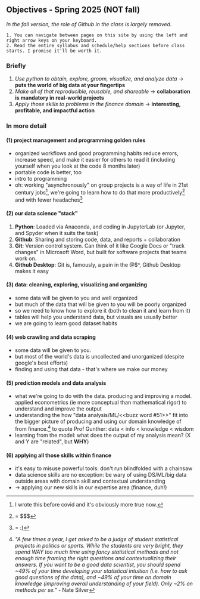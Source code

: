 ## Objectives - Spring 2025 (NOT fall)

_In the fall version, the role of Github in the class is largely removed._

```{tip}
1. You can navigate between pages on this site by using the left and right arrow keys on your keyboard.
2. Read the entire syllabus and schedule/help sections before class starts. I promise it'll be worth it. 
```

### Briefly 
1.    _Use python to obtain, explore, groom, visualize, and analyze data_ &rightarrow;  **puts the world of big data at your fingertips**
2.    _Make all of that reproducible, reusable, and shareable_ &rightarrow; **collaboration is mandatory in real-world projects**
3.    _Apply those skills to problems in the finance domain_ &rightarrow; **interesting, profitable, and impactful action**

### In more detail 

#### (1) project management and programming golden rules 

- organized workflows and good programming habits reduce errors, increase speed, and make it easier for others to read it (including yourself when you look at the code 8 months later)
- portable code is better, too 	 
- intro to programming	
- oh: working "asynchronously" on group projects is a way of life in 21st century jobs[^async21], we're going to learn how to do that more productively[^produc] and with fewer headaches[^headache]

[^async21]: I wrote this before covid and it's obviously more true now.
[^produc]: = \$\$\$
[^headache]: = :) 

#### (2) our data science "stack" 

1. **Python**: Loaded via Anaconda, and coding in JupyterLab (or Jupyter, and Spyder when it suits the task)
2. **Github**: Sharing and storing code, data, and reports + collaboration
3. **Git**: Version control system. Can think of it like Google Docs or "track changes" in Microsoft Word, but built for software projects that teams work on.  
4. **Github Desktop**: Git is, famously, a pain in the @$^, Github Desktop makes it easy

#### (3) data: cleaning, exploring, visualizing and organizing 

- some data will be given to you and well organized
- but much of the data that will be given to you will be poorly organized
- so we need to know how to explore it (both to clean it and learn from it)
- tables will help you understand data, but visuals are usually better
- we are going to learn good dataset habits
 
#### (4) web crawling and data scraping 

- some data will be given to you.
- but most of the world's data is uncollected and unorganized (despite google's best efforts)
- finding and using that data - that's where we make our money	

#### (5) prediction models and data analysis 

- what we're going to do with the data. producing and improving a model. applied econometrics (ie more conceptual than mathematical rigor) to understand and improve the output
- understanding the how "data analysis/ML/<<buzz word #51>>" fit into the bigger picture of producing and using our domain knowledge of from finance.[^nate] to quote Prof Gunther: data < info < knowledge < wisdom
- learning from the model:  what does the output of my analysis mean? (X and Y are "related", but **WHY**) 	

[^nate]: _"A few times a year, I get asked to be a judge of student statistical projects in politics or sports. While the students are very bright, they spend WAY too much time using fancy statistical methods and not enough time framing the right questions and contextualizing their answers. If you want to be a good data scientist, you should spend ~49% of your time developing your statistical intuition (i.e. how to ask good questions of the data), and ~49% of your time on domain knowledge (improving overall understanding of your field). Only ~2% on methods per se."_ - Nate Silver

#### (6) applying all those skills within finance 

- it's easy to misuse powerful tools: don't run blindfolded with a chainsaw
- data science skills are no exception: be wary of using DS/ML/big data outside areas with domain skill and contextual understanding
- &rarr; applying our new skills in our expertise area (finance, duh!)

